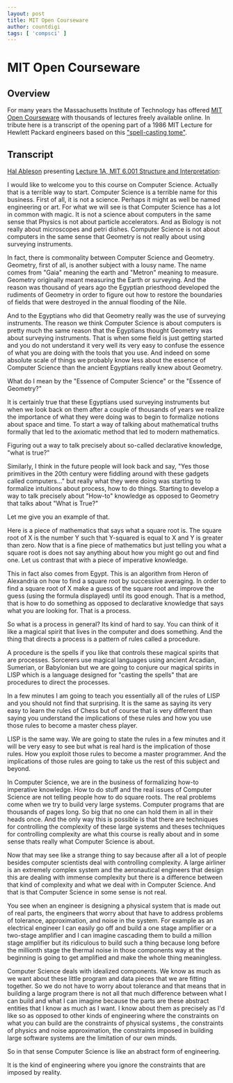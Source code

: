 ```yaml
---
layout: post
title: MIT Open Courseware
author: countdigi
tags: [ 'compsci' ]
---
```


# MIT Open Courseware

## Overview

For many years the Massachusetts Institute of Technology has offered
[MIT Open Courseware](https://ocw.mit.edu/) with thousands of lectures freely available online.
In tribute here is a transcript of the opening part of a 1986 MIT Lecture for Hewlett Packard engineers
based on this ["spell-casting tome"](https://mitpress.mit.edu/books/structure-and-interpretation-computer-programs).

## Transcript

[Hal Ableson](https://en.wikipedia.org/wiki/Hal_Abelson) presenting [Lecture 1A, MIT 6.001 Structure and Interpretation](https://youtu.be/2Op3QLzMgSY):

I would like to welcome you to this course on Computer Science.
Actually that is a terrible way to start.
Computer Science is a terrible name for this business.
First of all, it is not a science.
Perhaps it might as well be named engineering or art.
For what we will see is that Computer Science has a lot in common with magic.
It is not a science about computers in the same sense that Physics is not about
particle accelerators.
And as Biology is not really about microscopes and petri dishes.
Computer Science is not about computers in the same sense that Geometry is
not really about using surveying instruments.

In fact, there is commonality between Computer Science and Geometry.
Geometry, first of all, is another subject with a lousy name.
The name comes from "Gaia" meaning the earth and "Metron" meaning to measure.
Geometry originally meant measuring the Earth or surveying.
And the reason was thousand of years ago the Egyptian priesthood developed the rudiments of Geometry
in order to figure out how to restore the boundaries of fields that were destroyed in the annual flooding of the Nile.

And to the Egyptians who did that Geometry really was the use of surveying instruments.
The reason we think Computer Science is about computers is pretty much the same reason that the Egyptians
thought Geometry was about surveying instruments.  That is when some field is just getting started
and you do not understand it very well its very easy to confuse the essence of what you
are doing with the tools that you use.  And indeed on some absolute scale of things we
probably know less about the essence of Computer Science than
the ancient Egyptians really knew about Geometry.

What do I mean by the "Essence of Computer Science" or the "Essence of Geometry?"

It is certainly true that these Egyptians used surveying instruments but when we look back on them
after a couple of thousands of years we realize the importance of what they were doing was to begin to
formalize notions about space and time.
To start a way of talking about mathematical truths formally that led to the axiomatic
method that led to modern mathematics.

Figuring out a way to talk precisely about so-called declarative knowledge, "what is true?"

Similarly, I think in the future people will look back and say, "Yes those primitives in the 20th century
were fiddling around with these gadgets called computers..." but really
what they were doing was starting to formalize intuitions about process, how to do things.
Starting to develop a way to talk precisely about "How-to" knowledge as
opposed to Geometry that talks about "What is True?"

Let me give you an example of that.

Here is a piece of mathematics that says what a square root is.
The square root of X is the number Y such that Y-squared is equal to X and Y is greater than zero.
Now that is a fine piece of mathematics but just telling you what a square root is
does not say anything about how you might go out and find one.
Let us contrast that with a piece of imperative knowledge.

This in fact also comes from Egypt.
This is an algorithm from Heron of Alexandria on how to find a square root by successive averaging.
In order to find a square root of X make a guess of the square root and improve the guess (using the formula displayed) until its good enough.
That is a method, that is how to do something as opposed to declarative knowledge that says what you are looking for.
That is a process.

So what is a process in general?  Its kind of hard to say.
You can think of it like a magical spirit that lives in the computer and does something.
And the thing that directs a process is a pattern of rules called a procedure.

A procedure is the spells if you like that controls these magical spirits that are processes.
Sorcerers use magical languages using ancient Arcadian, Sumerian, or Babylonian but we are going
to conjure our magical spirits in LISP which is a language designed for "casting the spells"
that are procedures to direct the processes.

In a few minutes I am going to teach you essentially all of the rules of LISP and you should not find that surprising.
It is the same as saying its very easy to learn the rules of Chess but of course
that is very different than saying you understand the implications of these rules and how you use those rules
to become a master chess player.

LISP is the same way. We are going to state the rules in a few minutes and it will be very easy to see
but what is real hard is the implication of those rules. How you exploit those rules to become a master programmer.
And the implications of those rules are going to take us the rest of this subject and beyond.

In Computer Science, we are in the business of formalizing how-to imperative knowledge.
How to do stuff and the real issues of Computer Science are not telling people how to do square roots.
The real problems come when we try to build very large systems. Computer programs that are thousands of pages long.
So big that no one can hold them in all in their heads once.
And the only way this is possible is that there are
techniques for controlling the complexity of these large systems and
theses techniques for controlling complexity are what this course is really about
and in some sense thats really what Computer Science is about.

Now that may see like a strange thing to say because after all a lot of people besides
computer scientists deal with controlling complexity.
A large airliner is an extremely complex system and the aeronautical engineers that design this
are dealing with immense complexity but there is a difference between that kind of complexity
and what we deal with in Computer Science.
And that is that Computer Science in some sense is not real.

You see when an engineer is designing a physical system that is made out of real parts,
the engineers that worry about that have to address problems of tolerance, approximation, and noise in the system.
For example as an electrical engineer I can easily go off and build a one stage amplifier or a two-stage amplifier and I can imagine
cascading them to build a million stage amplifier but its ridiculous to build such a thing because long
before the millionth stage the thermal noise in those components way at the beginning
is going to get amplified and make the whole thing meaningless.

Computer Science deals with idealized components.
We know as much as we want about these little program and data pieces that we are fitting together.
So we do not have to worry about tolerance and that means that in building a large program there is not all that much
difference between what I can build and what I can imagine because the parts are these abstract entities
that I know as much as I want. I know about them as precisely as I'd like so
as opposed to other kinds of engineering where the constraints on what you can build are the constraints of physical systems
, the constraints of physics and noise approximation, the constraints imposed in building large software systems
are the limitation of our own minds.

So in that sense Computer Science is like an abstract form of engineering.

It is the kind of engineering where you ignore the constraints that are imposed by reality.


